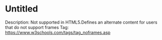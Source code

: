 # Untitled

Description: Not supported in HTML5.Defines an alternate content for users that do not support frames
Tag: https://www.w3schools.com/tags/tag_noframes.asp